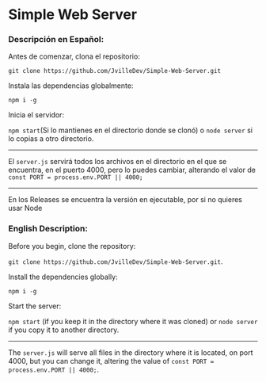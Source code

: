 # Simple Web Server
### Descripción en Español:

Antes de comenzar, clona el repositorio:

``git clone https://github.com/JvilleDev/Simple-Web-Server.git``

Instala las dependencias globalmente:

``npm i -g``

Inicia el servidor:

``npm start``(Si lo mantienes en el directorio donde se clonó) o ``node server`` si lo copias a otro directorio.

---
El ``server.js`` servirá todos los archivos en el directorio en el que se encuentra, en el puerto 4000, pero lo puedes cambiar, alterando el valor de ``const PORT = process.env.PORT || 4000;``

---

En los Releases se encuentra la versión en ejecutable, por si no quieres usar Node

### English Description:

Before you begin, clone the repository:

``git clone https://github.com/JvilleDev/Simple-Web-Server.git``.

Install the dependencies globally:

``npm i -g``

Start the server:

``npm start`` (if you keep it in the directory where it was cloned) or ``node server`` if you copy it to another directory.

---

The ``server.js`` will serve all files in the directory where it is located, on port 4000, but you can change it, altering the value of ``const PORT = process.env.PORT || 4000;``.